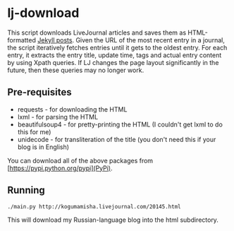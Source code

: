 lj-download
===========

This script downloads LiveJournal articles and saves them as HTML-formatted [Jekyll posts](http://jekyllrb.com/docs/posts/).
Given the URL of the most recent entry in a journal, the script iteratively fetches entries until it gets to the oldest entry.
For each entry, it extracts the entry title, update time, tags and actual entry content by using Xpath queries.
If LJ changes the page layout significantly in the future, then these queries may no longer work.

Pre-requisites
--------------

* requests - for downloading the HTML
* lxml - for parsing the HTML
* beautifulsoup4 - for pretty-printing the HTML (I couldn't get lxml to do this for me)
* unidecode - for transliteration of the title (you don't need this if your blog is in English)

You can download all of the above packages from [https://pypi.python.org/pypi](PyPi).

Running
-------

    ./main.py http://kogumamisha.livejournal.com/20145.html

This will download my Russian-language blog into the html subdirectory.
